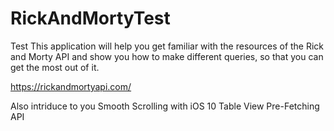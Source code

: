 # RickAndMortyTest
Test
This application  will help you get familiar with the resources of the Rick and Morty API and show you how to make different queries, so that you can get the most out of it.

https://rickandmortyapi.com/

Also intriduce to you Smooth Scrolling with iOS 10 Table View Pre-Fetching API





